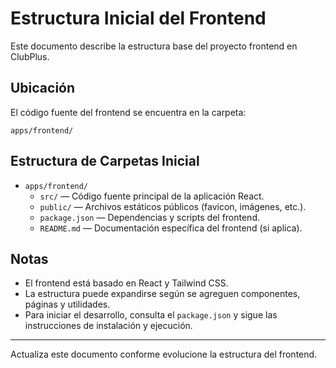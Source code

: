 # Estructura Inicial del Frontend

Este documento describe la estructura base del proyecto frontend en ClubPlus.

## Ubicación

El código fuente del frontend se encuentra en la carpeta:

```
apps/frontend/
```

## Estructura de Carpetas Inicial

- `apps/frontend/`
    - `src/` — Código fuente principal de la aplicación React.
    - `public/` — Archivos estáticos públicos (favicon, imágenes, etc.).
    - `package.json` — Dependencias y scripts del frontend.
    - `README.md` — Documentación específica del frontend (si aplica).

## Notas
- El frontend está basado en React y Tailwind CSS.
- La estructura puede expandirse según se agreguen componentes, páginas y utilidades.
- Para iniciar el desarrollo, consulta el `package.json` y sigue las instrucciones de instalación y ejecución.

---

Actualiza este documento conforme evolucione la estructura del frontend.
